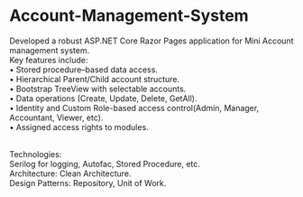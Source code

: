 # Account-Management-System


Developed a robust ASP.NET Core Razor Pages application for Mini Account management system.<br/>
Key features include:<br/>
• Stored procedure–based data access.<br/>
• Hierarchical Parent/Child account structure.<br/>
• Bootstrap TreeView with selectable accounts.<br/>
• Data operations (Create, Update, Delete, GetAll).<br/>
• Identity and Custom Role-based access control(Admin, Manager, Accountant, Viewer, etc).<br/>
• Assigned access rights to modules.<br/><br/>

Technologies:<br/>
Serilog for logging, Autofac, Stored Procedure, etc.<br/>
Architecture:
Clean Architecture.<br/>
Design Patterns:
Repository, Unit of Work.<br/>
